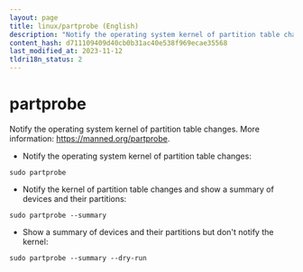 ```yaml
---
layout: page
title: linux/partprobe (English)
description: "Notify the operating system kernel of partition table changes."
content_hash: d711109409d40cb0b31ac40e538f969ecae35568
last_modified_at: 2023-11-12
tldri18n_status: 2
---
```

# partprobe

Notify the operating system kernel of partition table changes.
More information: <https://manned.org/partprobe>.

- Notify the operating system kernel of partition table changes:

`sudo partprobe`

- Notify the kernel of partition table changes and show a summary of devices and their partitions:

`sudo partprobe --summary`

- Show a summary of devices and their partitions but don't notify the kernel:

`sudo partprobe --summary --dry-run`
